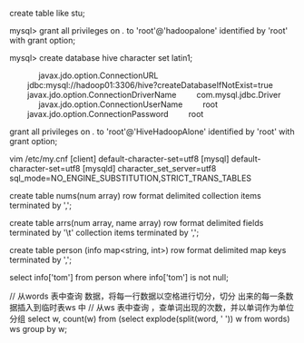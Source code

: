 create table like stu;

mysql> grant all privileges on *.* to 'root'@'hadoopalone' identified by 'root' with grant option;

mysql> create database hive character set latin1;





<configuration>
    <property>
        <name>javax.jdo.option.ConnectionURL</name>
        <value>jdbc:mysql://hadoop01:3306/hive?createDatabaseIfNotExist=true</value>
    </property>
    <property>
        <name>javax.jdo.option.ConnectionDriverName</name>
        <value>com.mysql.jdbc.Driver</value>
    </property>
    <property>
        <name>javax.jdo.option.ConnectionUserName</name> 
        <value>root</value> 
    </property>
    <property>
        <name>javax.jdo.option.ConnectionPassword</name>
        <value>root</value>
    </property>
</configuration>


grant all privileges on *.* to 'root'@'HiveHadoopAlone' identified by 'root' with grant option;


vim /etc/my.cnf
[client]
default-character-set=utf8
[mysql]
default-character-set=utf8
[mysqld]
character_set_server=utf8
sql_mode=NO_ENGINE_SUBSTITUTION,STRICT_TRANS_TABLES



create table nums(num array<int>) row format delimited collection items terminated by ',';

create table arrs(num array<int>, name array<string>) row format delimited fields terminated by '\t' collection items terminated by ',';

create table person (info map<string, int>) row format delimited map keys terminated by ',';

select info['tom'] from person where info['tom'] is not null;


// 从words 表中查询 数据，将每一行数据以空格进行切分，切分 出来的每一条数据插入到临时表ws 中
// 从ws 表中查询 ，查单词出现的次数，并以单词作为单位分组
select w, count(w) from (select explode(split(word, ' ')) w from words) ws group by w;



